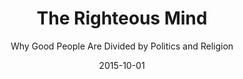 ---
date: 2015-10-01
dateYear: 2015
isbn: 9780307455772
title: The Righteous Mind
subtitle: Why Good People Are Divided by Politics and Religion
description: "Drawing on his twenty-five years of groundbreaking research on moral psychology, Jonathan Haidt shows how moral judgments arise not from reason but from gut feelings. He shows why liberals, conservatives, and libertarians have such different intuitions about right and wrong, and he shows why each side is actually right about many of its central concerns. In this subtle yet accessible book, Haidt gives you the key to understanding the miracle of human cooperation, as well as the curse of our eternal divisions and conflicts. If you’re ready to trade in anger for understanding, read The Righteous Mind."
cover: cover-the-righteous-mind.jpeg
coverGoogle: https://books.google.com/books/content?id=U21BxGfm3RUC&printsec=frontcover&img=1&zoom=1&edge=curl&source=gbs_api
pageCount: 530
authors: Jonathan Haidt
publishers: Vintage
published: 2013-02-12
publishedYear: 2013
shelves:
- non-fiction
portfolioFeature: true
---